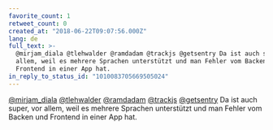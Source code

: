 ```yaml
---
favorite_count: 1
retweet_count: 0
created_at: "2018-06-22T09:07:56.000Z"
lang: de
full_text: >-
  @mirjam_diala @tlehwalder @ramdadam @trackjs @getsentry Da ist auch super, vor
  allem, weil es mehrere Sprachen unterstützt und man Fehler vom Backen und
  Frontend in einer App hat.
in_reply_to_status_id: "1010083705669505024"
---
```


[@mirjam_diala](https://twitter.com/mirjam_diala)
[@tlehwalder](https://twitter.com/tlehwalder)
[@ramdadam](https://twitter.com/ramdadam)
[@trackjs](https://twitter.com/trackjs)
[@getsentry](https://twitter.com/getsentry) Da ist auch super, vor allem, weil
es mehrere Sprachen unterstützt und man Fehler vom Backen und Frontend in einer
App hat.
